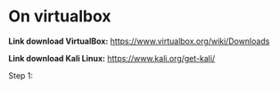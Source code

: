 # On virtualbox

**Link download VirtualBox:** https://www.virtualbox.org/wiki/Downloads

**Link download Kali Linux:** https://www.kali.org/get-kali/

Step 1:
